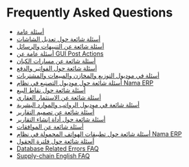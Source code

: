 <div class="ignore-in-full-text-search">

# Frequently Asked Questions
  - [أسئلة عامة](/faq/general-faq.md)
  - [أسئلة شائعة حول تعديل الشاشات](/faq/screen-modifier-faq.md)
  - [أسئلة شائعة عن التنبيهات والرسائل](/faq/notification-fq.md)
  - [أسئلة عامة عن GUI Post Actions](/faq/gui-post-actions-faq.md)
  - [أسئلة شائعة عن مسارات الكيان](/faq/entity-flow-faq.md)
  - [أسئلة شائعة حول الفواتير والدفع](/faq/invoices-faq.md)
  - [أسئلة في موديول التوزيع والمخازن والمبيعات والمشتريات](/faq/supply-chain-faq.md)
  - [أسئلة شائعة حول موديول التصنيع في نظام Nama ERP](/faq/manufacturing-faq.md)
  - [أسئلة شائعة حول نقاط البيع](/faq/pos-faq.md)
  - [أسئلة شائعة عن الاستثمار العقاري](/faq/real-estate-fq.md)
  - [أسئلة شائعة في موديول الرواتب والموارد البشرية](/faq/human-resources-faq.md)
  - [أسئلة شائعة عن تصميم التقارير](/faq/report-faq.md)
  - [أسئلة شائعة حول أداة إنشاء التقارير](/faq/report-wizard-faq.md)
  - [أسئلة شائعة عن الموافقات](/faq/approvals-faq.md)
  - [أسئلة شائعة حول تطبيقات الهواتف المحمولة في نظام Nama ERP](/faq/mobile-apps-faq.md)
  - [أسئلة شائعة حول فلترة الحقول](/faq/field-filter-faq.md)
  - [Database Related Errors FAQ](/faq/database-error-related-faq.md)
  - [Supply-chain English FAQ](/faq/supply-chain-faq-english.md)

</div>
